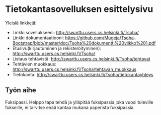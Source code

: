 ﻿# Tietokantasovelluksen esittelysivu

Yleisiä linkkejä:

* Linkki sovellukseeni: http://swarttu.users.cs.helsinki.fi/Tsoha/
* Linkki dokumentaatiooni: https://github.com/Mugeja/Tsoha-Bootstrap/blob/master/doc/Tsoha%20dokumentti%20viikko%201.pdf
* Etusivu(kirjautuminen ja rekisteröityminen): http://swarttu.users.cs.helsinki.fi/Tsoha/
* Listaus tehtävistä: http://swarttu.users.cs.helsinki.fi/Tsoha/tehtavat
* Tehtävien muokkaus: http://swarttu.users.cs.helsinki.fi/Tsoha/tehtavan_muokkaus
* Tietokanta: http://swarttu.users.cs.helsinki.fi/Tsoha/tietokantayhteys
## Työn aihe

Fuksipassi. Helppo tapa tehdä ja ylläpitää fuksipassia joka vuosi tuleville fukseille, ei tarvitse enää kantaa mukana
paperista fuksipassia.